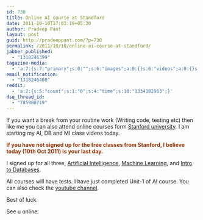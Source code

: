 ```yaml
---
id: 730
title: Online AI course at Standford
date: 2011-10-10T17:03:19+05:30
author: Pradeep Pant
layout: post
guid: http://pradeeppant.com/?p=730
permalink: /2011/10/10/online-ai-course-at-standford/
jabber_published:
  - "1318246399"
tagazine-media:
  - 'a:7:{s:7:"primary";s:0:"";s:6:"images";a:0:{}s:6:"videos";a:0:{}s:11:"image_count";s:1:"0";s:6:"author";s:7:"1995146";s:7:"blog_id";s:7:"1919664";s:9:"mod_stamp";s:19:"2011-10-10 11:34:10";}'
email_notification:
  - "1318246400"
reddit:
  - 'a:2:{s:5:"count";s:1:"0";s:4:"time";s:10:"1334102963";}'
dsq_thread_id:
  - "785980719"
---
```

If you want a break from your routine work (Writing code, testing etc) then like me you can also attend online courses form [Stanford university](http://www.stanford.edu/). I am starting my AI, DB and MI class videos today.

<span style="color:#993300;"><strong>If you have not signed up for the free classes from Stanford, I believe today (10th Oct 2011) is your last day.</strong></span>

I signed up for all three, [Artificial Intelligence](http://www.ai-class.com/), [Machine Learning](http://www.ml-class.org/), and [Intro to Databases](http://www.db-class.org/).

All courses will have tests. I have just completed Unit-1 of AI course. You can also check the [youtube channel](http://www.youtube.com/user/knowitvideos).

Best of luck.

See u online.